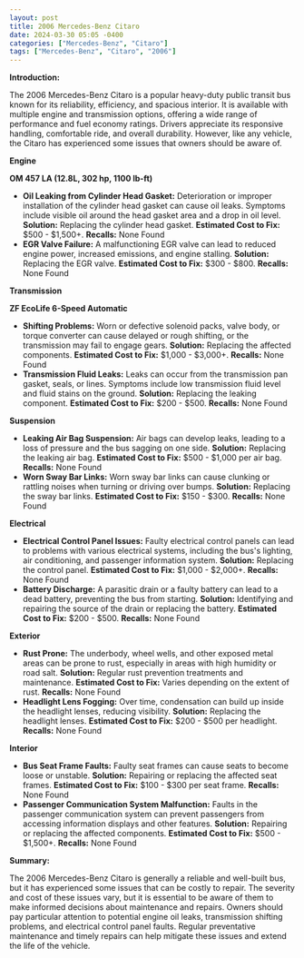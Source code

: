 ```yaml
---
layout: post
title: 2006 Mercedes-Benz Citaro
date: 2024-03-30 05:05 -0400
categories: ["Mercedes-Benz", "Citaro"]
tags: ["Mercedes-Benz", "Citaro", "2006"]
---
```

**Introduction:**

The 2006 Mercedes-Benz Citaro is a popular heavy-duty public transit bus known for its reliability, efficiency, and spacious interior. It is available with multiple engine and transmission options, offering a wide range of performance and fuel economy ratings. Drivers appreciate its responsive handling, comfortable ride, and overall durability. However, like any vehicle, the Citaro has experienced some issues that owners should be aware of.

**Engine**

**OM 457 LA (12.8L, 302 hp, 1100 lb-ft)**
- **Oil Leaking from Cylinder Head Gasket:** Deterioration or improper installation of the cylinder head gasket can cause oil leaks. Symptoms include visible oil around the head gasket area and a drop in oil level. **Solution:** Replacing the cylinder head gasket. **Estimated Cost to Fix:** $500 - $1,500+. **Recalls:** None Found
- **EGR Valve Failure:** A malfunctioning EGR valve can lead to reduced engine power, increased emissions, and engine stalling. **Solution:** Replacing the EGR valve. **Estimated Cost to Fix:** $300 - $800. **Recalls:** None Found

**Transmission**

**ZF EcoLife 6-Speed Automatic**
- **Shifting Problems:** Worn or defective solenoid packs, valve body, or torque converter can cause delayed or rough shifting, or the transmission may fail to engage gears. **Solution:** Replacing the affected components. **Estimated Cost to Fix:** $1,000 - $3,000+. **Recalls:** None Found
- **Transmission Fluid Leaks:** Leaks can occur from the transmission pan gasket, seals, or lines. Symptoms include low transmission fluid level and fluid stains on the ground. **Solution:** Replacing the leaking component. **Estimated Cost to Fix:** $200 - $500. **Recalls:** None Found

**Suspension**

- **Leaking Air Bag Suspension:** Air bags can develop leaks, leading to a loss of pressure and the bus sagging on one side. **Solution:** Replacing the leaking air bag. **Estimated Cost to Fix:** $500 - $1,000 per air bag. **Recalls:** None Found
- **Worn Sway Bar Links:** Worn sway bar links can cause clunking or rattling noises when turning or driving over bumps. **Solution:** Replacing the sway bar links. **Estimated Cost to Fix:** $150 - $300. **Recalls:** None Found

**Electrical**

- **Electrical Control Panel Issues:** Faulty electrical control panels can lead to problems with various electrical systems, including the bus's lighting, air conditioning, and passenger information system. **Solution:** Replacing the control panel. **Estimated Cost to Fix:** $1,000 - $2,000+. **Recalls:** None Found
- **Battery Discharge:** A parasitic drain or a faulty battery can lead to a dead battery, preventing the bus from starting. **Solution:** Identifying and repairing the source of the drain or replacing the battery. **Estimated Cost to Fix:** $200 - $500. **Recalls:** None Found

**Exterior**

- **Rust Prone:** The underbody, wheel wells, and other exposed metal areas can be prone to rust, especially in areas with high humidity or road salt. **Solution:** Regular rust prevention treatments and maintenance. **Estimated Cost to Fix:** Varies depending on the extent of rust. **Recalls:** None Found
- **Headlight Lens Fogging:** Over time, condensation can build up inside the headlight lenses, reducing visibility. **Solution:** Replacing the headlight lenses. **Estimated Cost to Fix:** $200 - $500 per headlight. **Recalls:** None Found

**Interior**

- **Bus Seat Frame Faults:** Faulty seat frames can cause seats to become loose or unstable. **Solution:** Repairing or replacing the affected seat frames. **Estimated Cost to Fix:** $100 - $300 per seat frame. **Recalls:** None Found
- **Passenger Communication System Malfunction:** Faults in the passenger communication system can prevent passengers from accessing information displays and other features. **Solution:** Repairing or replacing the affected components. **Estimated Cost to Fix:** $500 - $1,500+. **Recalls:** None Found

**Summary:**

The 2006 Mercedes-Benz Citaro is generally a reliable and well-built bus, but it has experienced some issues that can be costly to repair. The severity and cost of these issues vary, but it is essential to be aware of them to make informed decisions about maintenance and repairs. Owners should pay particular attention to potential engine oil leaks, transmission shifting problems, and electrical control panel faults. Regular preventative maintenance and timely repairs can help mitigate these issues and extend the life of the vehicle.
